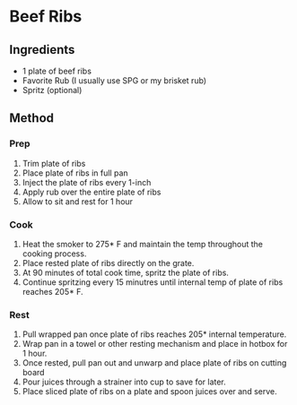 # Beef Ribs

## Ingredients
- 1 plate of beef ribs
- Favorite Rub (I usually use SPG or my brisket rub)
- Spritz (optional)

## Method
### Prep
1. Trim plate of ribs
2. Place plate of ribs in full pan
3. Inject the plate of ribs every 1-inch
4. Apply rub over the entire plate of ribs
8. Allow to sit and rest for 1 hour

### Cook
1. Heat the smoker to 275* F and maintain the temp throughout the cooking process.
2. Place rested plate of ribs directly on the grate.
3. At 90 minutes of total cook time, spritz the plate of ribs.
4. Continue spritzing every 15 minutres until internal temp of plate of ribs reaches 205* F. 

### Rest
1. Pull wrapped pan once plate of ribs reaches 205* internal temperature.
2. Wrap pan in a towel or other resting mechanism and place in hotbox for 1 hour.
3. Once rested, pull pan out and unwarp and place plate of ribs on cutting board
4. Pour juices through a strainer into cup to save for later.
5. Place sliced plate of ribs on a plate and spoon juices over and serve.